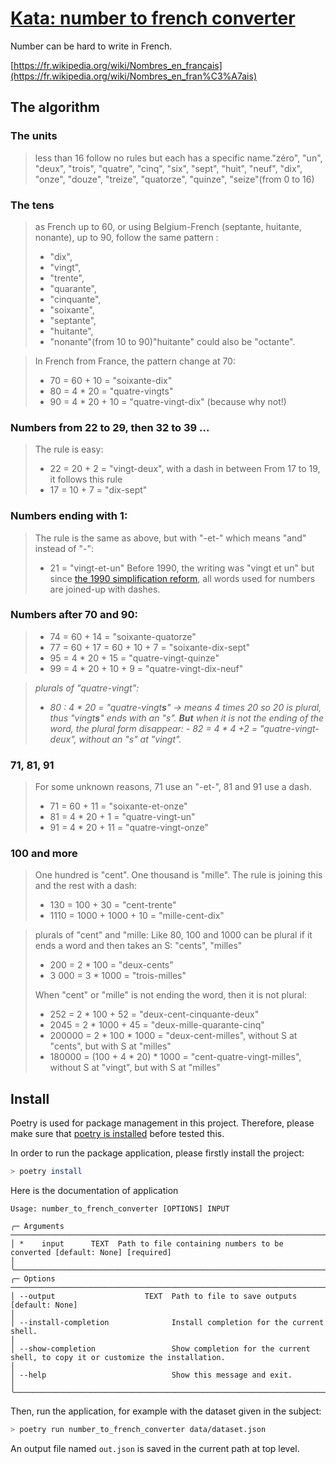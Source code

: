 # [Kata: number to french converter](https://github.com/GaspardPO/kata-number-to-french-converter)

Number can be hard to write in French.

[https://fr.wikipedia.org/wiki/Nombres_en_français](https://fr.wikipedia.org/wiki/Nombres_en_fran%C3%A7ais)

## The algorithm

### The units

> less than 16 follow no rules but each has a specific name."zéro", "un", "deux", "trois", "quatre", "cinq", "six", "sept", "huit", "neuf", "dix", "onze", "douze", "treize", "quatorze", "quinze", "seize"(from 0 to 16)
> 

### The tens

> as French up to 60, or using Belgium-French (septante, huitante, nonante), up to 90, follow the same pattern :
>  - "dix", 
>  - "vingt", 
>  - "trente", 
>  - "quarante", 
>  - "cinquante", 
>  - "soixante", 
>  - "septante", 
>  - "huitante", 
>  - "nonante"(from 10 to 90)"huitante" could also be "octante".
> 

> In French from France, the pattern change at 70:
>  - 70 = 60 + 10 = "soixante-dix"
>  - 80 = 4 * 20 = "quatre-vingts"
>  - 90 = 4 * 20 + 10 = "quatre-vingt-dix" (because why not!)
> 

### Numbers from 22 to 29, then 32 to 39 ...

> The rule is easy:
>  - 22 = 20 + 2 = "vingt-deux", 
>with a dash in between From 17 to 19, it follows this rule 
>  - 17 = 10 + 7 = "dix-sept"
> 

### Numbers ending with 1:

> The rule is the same as above, but with "-et-" which means "and" instead of "-":
>  - 21 = "vingt-et-un"
> Before 1990, the writing was "vingt et un" but since [the 1990 simplification reform](https://fr.wiktionary.org/wiki/Annexe:Rectifications_orthographiques_du_fran%C3%A7ais_en_1990#Num%C3%A9raux_compos%C3%A9s), all words used for numbers are joined-up with dashes.
> 

### Numbers after 70 and 90:

> - 74 = 60 + 14 = "soixante-quatorze"
> -  77 = 60 + 17 = 60 + 10 + 7 = "soixante-dix-sept"
> -  95 = 4   * 20 + 15 = "quatre-vingt-quinze"
> -  99 = 4 * 20 + 10 + 9 = "quatre-vingt-dix-neuf"
> 

> _plurals of "quatre-vingt":_ 
>  - _80 : 4 * 20 = "quatre-vingt**s**" → means 4 times 20 so 20 is plural, thus "vingt**s**" ends with an "s"._
> _**But** when it is not the ending of the word, the plural form disappear:_
> _- 82 = 4 * 4 +2 =  "quatre-vingt-deux", without an "s" at "vingt"._
> 

### 71, 81, 91

> For some unknown reasons, 71 use an "-et-", 81 and 91 use a dash.
>  - 71 = 60 + 11 = "soixante-et-onze"
>  - 81 = 4 * 20 + 1 = "quatre-vingt-un"
>  - 91 = 4 * 20 + 11 = "quatre-vingt-onze"
> 

### 100 and more

> One hundred is "cent". 
> One thousand is "mille".
> The rule is joining this and the rest with a dash:
>   - 130 = 100 + 30 = "cent-trente"
>   - 1110 = 1000 + 1000 + 10 = "mille-cent-dix"
>

> plurals of "cent" and "mille:
> Like 80, 100 and 1000 can be plural if it ends a word and then takes an S: "cents", "milles"
>  - 200 = 2 * 100 = "deux-cents"
>  - 3 000 = 3 * 1000 = "trois-milles"
>
> When "cent" or "mille" is not ending the word, then it is not plural:
>  - 252 = 2 * 100 + 52 = "deux-cent-cinquante-deux"
>  - 2045 = 2 * 1000 + 45 = "deux-mille-quarante-cinq" 
>  - 200000 = 2 * 100 * 1000 = "deux-cent-milles", without S at "cents", but with S at "milles"
>  - 180000 = (100 + 4 * 20) * 1000 = "cent-quatre-vingt-milles", without S at "vingt", but with S at "milles"
>

## Install

Poetry is used for package management in this project. Therefore, please make sure that [poetry is installed](https://python-poetry.org/docs/#installation) before tested this.

In order to run the package application, please firstly install the project:

```bash
> poetry install
```

Here is the documentation of application

```
Usage: number_to_french_converter [OPTIONS] INPUT                                                                                                                         
                                                                                                                                                                           
╭─ Arguments ─────────────────────────────────────────────────────────────────────────────────────────────────────────────────────────────────────────────────────────────╮
│ *    input      TEXT  Path to file containing numbers to be converted [default: None] [required]                                                                        │
╰─────────────────────────────────────────────────────────────────────────────────────────────────────────────────────────────────────────────────────────────────────────╯
╭─ Options ───────────────────────────────────────────────────────────────────────────────────────────────────────────────────────────────────────────────────────────────╮
│ --output                    TEXT  Path to file to save outputs [default: None]                                                                                          │
│ --install-completion              Install completion for the current shell.                                                                                             │
│ --show-completion                 Show completion for the current shell, to copy it or customize the installation.                                                      │
│ --help                            Show this message and exit.                                                                                                           │
╰─────────────────────────────────────────────────────────────────────────────────────────────────────────────────────────────────────────────────────────────────────────╯
```

Then, run the application, for example with the dataset given in the subject:

```bash
> poetry run number_to_french_converter data/dataset.json
```

An output file named `out.json` is saved in the current path at top level.
